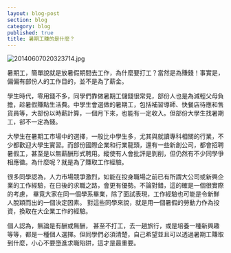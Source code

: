```yaml
---
layout: blog-post
section: blog
category: blog
published: true
title: 暑期工賺的是什麼？
---
```


![20140607020323714.jpg]({{site.baseurl}}/media/20140607020323714.jpg)


暑期工，簡單說就是放暑假期間去工作，為什麼要打工？當然是為賺錢！事實是，偏偏有部份人的工作目的，並不是為了薪金。

學生時代，零用錢不多，同學們靠做暑期工儲錢很常見，部份人也是為減輕父母負擔，趁暑假賺點生活費。中學生會選做的暑期工，包括補習導師、快餐店待應和售貨員等，大部份以時薪計算，一個月下來，也能有一定收入。但部份大學生找暑期工，郤不一定為錢。

大學生在暑期工市場中的選擇，一般比中學生多，尤其與就讀專科相關的行業，不少都歡迎大學生實習。而部份國際企業和行業龍頭，還有一些新創公司，都會招聘暑假工，甚至是以無薪酬形式聘用。縱使有人會批評是剝削，但仍然有不少同學爭相應徵。為什麼呢？就是為了賺取工作經驗。

很多同學認為，人力市場競爭激烈，如能在投身職場之前已有所謂大公司或新興企業的工作經驗，在日後的求職之路，會更有優勢。不論對錯，這的確是一個很實際的考慮， 畢竟大家在同一個學系畢業，除了面試表現，工作經驗也可能是令新鮮人脫穎而出的一個決定因素。 對這些同學來說，就是用一個暑假的勞動力作為投資，換取在大企業工作的經驗。

個人認為，無論是有酬或無酬， 甚至不打工，去一趟旅行，或是培養一種新興趣等等，都是一種個人選擇。但同學們必須清楚，自己希望並且可以透過暑期工賺取到什麼，小心不要墮進求職陷阱，這才是最重要。
